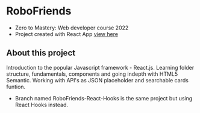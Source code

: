 # RoboFriends
- Zero to Mastery: Web developer course 2022
- Project created with React App [view here](https://saratbarros.github.io/RoboFriends/)

## About this project
Introduction to the popular Javascript framework - React.js. Learning folder structure, fundamentals, components and going indepth with HTML5 Semantic. Working with API's as JSON placeholder and searchable cards funtion.<br>
- Branch named RoboFriends-React-Hooks is the same project but using React Hooks instead.
